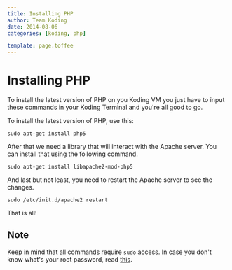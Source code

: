 ```yaml
---
title: Installing PHP
author: Team Koding
date: 2014-08-06
categories: [koding, php]

template: page.toffee
---
```


# Installing PHP

To install the latest version of PHP on you Koding VM you just have to input these commands in your Koding Terminal and you're all good to go.

To install the latest version of PHP, use this:

```
sudo apt-get install php5
```

After that we need a library that will interact with the Apache server. You can install that using the following command.

```
sudo apt-get install libapache2-mod-php5
```

And last but not least, you need to restart the Apache server to see the changes.

```
sudo /etc/init.d/apache2 restart
```
That is all!

## Note

Keep in mind that all commands require `sudo` access. In case you don't know what's your root password, read [this](http://learn.koding.com/faq/what-is-my-sudo-password/).